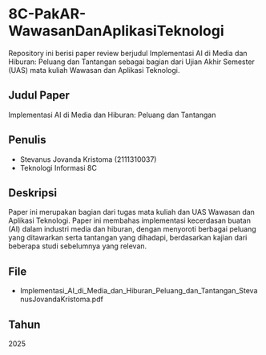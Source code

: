 # 8C-PakAR-WawasanDanAplikasiTeknologi
Repository ini berisi paper review berjudul Implementasi AI di Media dan Hiburan: Peluang dan Tantangan sebagai bagian dari Ujian Akhir Semester (UAS) mata kuliah Wawasan dan Aplikasi Teknologi.
## Judul Paper
Implementasi AI di Media dan Hiburan: Peluang dan Tantangan
## Penulis
- Stevanus Jovanda Kristoma (2111310037)
- Teknologi Informasi 8C
## Deskripsi
Paper ini merupakan bagian dari tugas mata kuliah dan UAS Wawasan dan Aplikasi Teknologi.
Paper ini membahas implementasi kecerdasan buatan (AI) dalam industri media dan hiburan, dengan menyoroti berbagai peluang yang ditawarkan serta tantangan yang dihadapi, berdasarkan kajian dari beberapa studi sebelumnya yang relevan.
## File
- Implementasi_AI_di_Media_dan_Hiburan_Peluang_dan_Tantangan_StevanusJovandaKristoma.pdf
## Tahun
2025
